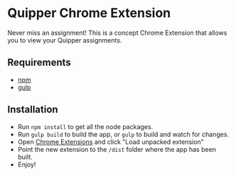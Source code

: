# Quipper Chrome Extension

Never miss an assignment! This is a concept Chrome Extension that allows you to view your Quipper assignments.

## Requirements

- [npm](https://www.npmjs.com/)
- [gulp](http://gulpjs.com/)

## Installation

- Run `npm install` to get all the node packages.
- Run `gulp build` to build the app, or `gulp` to build and watch for changes.
- Open [Chrome Extensions](chrome://extensions/) and click "Load unpacked extension"
- Point the new extension to the `/dist` folder where the app has been built.
- Enjoy!
